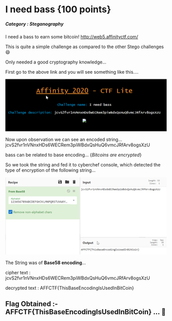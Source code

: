 # I need bass {100 points}
##### Category : Steganography

I need a bass to earn some bitcoin! http://web5.affinityctf.com/

This is quite a simple challenge as compared to the other Stego challenges 😄

Only needed a good cryptography knowledge...

First go to the above link and you will see something like this....

![](site.png)

Now upon observation we can see an encoded string... jcvS2fvr1nVNnxHDs6WECRem3piWBdxQsHuQ6vmcJRfArv8ogsXzU

bass can be related to base encoding... {_Bitcoins are encrypted_}

So we took the string and fed it to cyberchef console, which detected the type of encryption of the following string...

![](b58CyberChef.png)

The String was of **Base58 encoding**...

cipher text : jcvS2fvr1nVNnxHDs6WECRem3piWBdxQsHuQ6vmcJRfArv8ogsXzU

decrypted text : AFFCTF{ThisBaseEncodingIsUsedInBitCoin}

## Flag Obtained :- AFFCTF{ThisBaseEncodingIsUsedInBitCoin} ... 🚩


